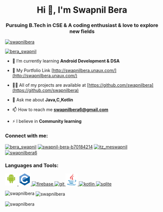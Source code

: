 <h1 align="center">Hi 👋, I'm Swapnil Bera</h1>
<h3 align="center">Pursuing B.Tech in CSE & A coding enthusiast & love to explore new fields</h3>

<p align="left"> <a href="https://github.com/ryo-ma/github-profile-trophy"><img src="https://github-profile-trophy.vercel.app/?username=swapnilbera" alt="swapnilbera" /></a> </p>

<p align="left"> <a href="https://twitter.com/bera_swapnil" target="blank"><img src="https://img.shields.io/twitter/follow/bera_swapnil?logo=twitter&style=for-the-badge" alt="bera_swapnil" /></a> </p>

- 🌱 I’m currently learning **Android Development & DSA**

- 📝 My Portfolio Link [http://swapnilbera.unaux.com/](http://swapnilbera.unaux.com/)

- 👨‍💻 All of my projects are available at [https://github.com/swapnilbera](https://github.com/swapnilbera)

- 💬 Ask me about **Java,C,Kotlin**

- 📫 How to reach me **swapnilbera6@gmail.com**

- ⚡ I believe in **Community learning**

<h3 align="left">Connect with me:</h3>
<p align="left">
<a href="https://twitter.com/bera_swapnil" target="blank"><img align="center" src="https://raw.githubusercontent.com/rahuldkjain/github-profile-readme-generator/master/src/images/icons/Social/twitter.svg" alt="bera_swapnil" height="30" width="40" /></a>
<a href="https://linkedin.com/in/swapnil-bera-b70184214" target="blank"><img align="center" src="https://raw.githubusercontent.com/rahuldkjain/github-profile-readme-generator/master/src/images/icons/Social/linked-in-alt.svg" alt="swapnil-bera-b70184214" height="30" width="40" /></a>
<a href="https://instagram.com/itz_meswapnil" target="blank"><img align="center" src="https://raw.githubusercontent.com/rahuldkjain/github-profile-readme-generator/master/src/images/icons/Social/instagram.svg" alt="itz_meswapnil" height="30" width="40" /></a>
<a href="https://www.leetcode.com/swapnilbera6" target="blank"><img align="center" src="https://raw.githubusercontent.com/rahuldkjain/github-profile-readme-generator/master/src/images/icons/Social/leet-code.svg" alt="swapnilbera6" height="30" width="40" /></a>
</p>

<h3 align="left">Languages and Tools:</h3>
<p align="left"> <a href="https://developer.android.com" target="_blank"> <img src="https://raw.githubusercontent.com/devicons/devicon/master/icons/android/android-original-wordmark.svg" alt="android" width="40" height="40"/> </a> <a href="https://www.cprogramming.com/" target="_blank"> <img src="https://raw.githubusercontent.com/devicons/devicon/master/icons/c/c-original.svg" alt="c" width="40" height="40"/> </a> <a href="https://firebase.google.com/" target="_blank"> <img src="https://www.vectorlogo.zone/logos/firebase/firebase-icon.svg" alt="firebase" width="40" height="40"/> </a> <a href="https://git-scm.com/" target="_blank"> <img src="https://www.vectorlogo.zone/logos/git-scm/git-scm-icon.svg" alt="git" width="40" height="40"/> </a> <a href="https://www.java.com" target="_blank"> <img src="https://raw.githubusercontent.com/devicons/devicon/master/icons/java/java-original.svg" alt="java" width="40" height="40"/> </a> <a href="https://kotlinlang.org" target="_blank"> <img src="https://www.vectorlogo.zone/logos/kotlinlang/kotlinlang-icon.svg" alt="kotlin" width="40" height="40"/> </a> <a href="https://www.sqlite.org/" target="_blank"> <img src="https://www.vectorlogo.zone/logos/sqlite/sqlite-icon.svg" alt="sqlite" width="40" height="40"/> </a> </p>

<p><img align="left" src="https://github-readme-stats.vercel.app/api/top-langs?username=swapnilbera&show_icons=true&locale=en&layout=compact" alt="swapnilbera" /></p>

<p>&nbsp;<img align="center" src="https://github-readme-stats.vercel.app/api?username=swapnilbera&show_icons=true&locale=en" alt="swapnilbera" /></p>

<p><img align="center" src="https://github-readme-streak-stats.herokuapp.com/?user=swapnilbera&" alt="swapnilbera" /></p>
